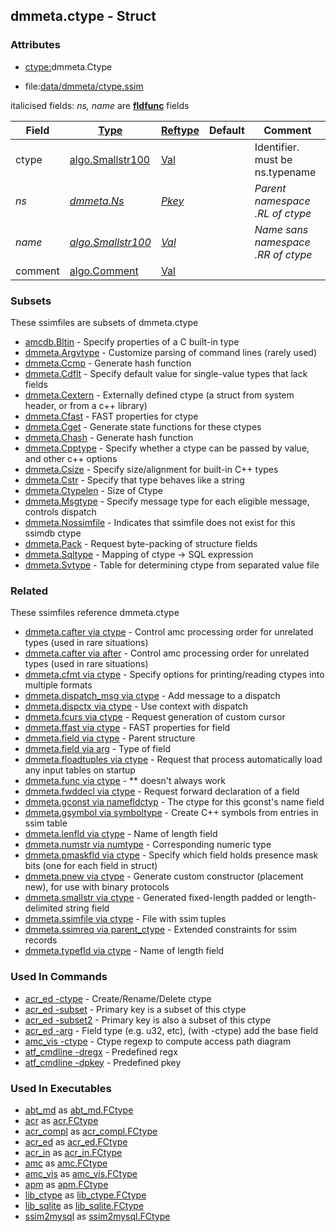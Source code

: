 ## dmmeta.ctype - Struct


### Attributes
<a href="#attributes"></a>
<!-- dev.mdmark  mdmark:MDSECTION  state:BEG_AUTO  param:Attributes -->
* [ctype:](/txt/ssimdb/dmmeta/ctype.md)dmmeta.Ctype

* file:[data/dmmeta/ctype.ssim](/data/dmmeta/ctype.ssim)

italicised fields: *ns, name* are [**fldfunc**](/txt/ssim.md#fldfunc) fields

|Field|[Type](/txt/ssimdb/dmmeta/ctype.md)|[Reftype](/txt/ssimdb/dmmeta/reftype.md)|Default|Comment|
|---|---|---|---|---|
|ctype|[algo.Smallstr100](/txt/protocol/algo/README.md#algo-smallstr100)|[Val](/txt/exe/amc/reftypes.md#val)||Identifier. must be ns.typename|
|*ns*|*[dmmeta.Ns](/txt/ssimdb/dmmeta/ns.md)*|*[Pkey](/txt/exe/amc/reftypes.md#pkey)*||*Parent namespace<br>.RL of ctype*|
|*name*|*[algo.Smallstr100](/txt/protocol/algo/README.md#algo-smallstr100)*|*[Val](/txt/exe/amc/reftypes.md#val)*||*Name sans namespace<br>.RR of ctype*|
|comment|[algo.Comment](/txt/protocol/algo/Comment.md)|[Val](/txt/exe/amc/reftypes.md#val)|||

<!-- dev.mdmark  mdmark:MDSECTION  state:END_AUTO  param:Attributes -->

### Subsets
<a href="#subsets"></a>
<!-- dev.mdmark  mdmark:MDSECTION  state:BEG_AUTO  param:Subsets -->
These ssimfiles are subsets of dmmeta.ctype

* [amcdb.Bltin](/txt/ssimdb/amcdb/bltin.md) - Specify properties of a C built-in type 
* [dmmeta.Argvtype](/txt/ssimdb/dmmeta/argvtype.md) - Customize parsing of command lines (rarely used) 
* [dmmeta.Ccmp](/txt/ssimdb/dmmeta/ccmp.md) - Generate hash function 
* [dmmeta.Cdflt](/txt/ssimdb/dmmeta/cdflt.md) - Specify default value for single-value types that lack fields 
* [dmmeta.Cextern](/txt/ssimdb/dmmeta/cextern.md) - Externally defined ctype (a struct from system header, or from a c++ library) 
* [dmmeta.Cfast](/txt/ssimdb/dmmeta/cfast.md) - FAST properties for ctype 
* [dmmeta.Cget](/txt/ssimdb/dmmeta/cget.md) - Generate state functions for these ctypes 
* [dmmeta.Chash](/txt/ssimdb/dmmeta/chash.md) - Generate hash function 
* [dmmeta.Cpptype](/txt/ssimdb/dmmeta/cpptype.md) - Specify whether a ctype can be passed by value, and other c++ options 
* [dmmeta.Csize](/txt/ssimdb/dmmeta/csize.md) - Specify size/alignment for built-in C++ types 
* [dmmeta.Cstr](/txt/ssimdb/dmmeta/cstr.md) - Specify that type behaves like a string 
* [dmmeta.Ctypelen](/txt/ssimdb/dmmeta/ctypelen.md) - Size of Ctype 
* [dmmeta.Msgtype](/txt/ssimdb/dmmeta/msgtype.md) - Specify message type for each eligible message, controls dispatch 
* [dmmeta.Nossimfile](/txt/ssimdb/dmmeta/nossimfile.md) - Indicates that ssimfile does not exist for this ssimdb ctype 
* [dmmeta.Pack](/txt/ssimdb/dmmeta/pack.md) - Request byte-packing of structure fields 
* [dmmeta.Sqltype](/txt/ssimdb/dmmeta/sqltype.md) - Mapping of ctype -> SQL expression 
* [dmmeta.Svtype](/txt/ssimdb/dmmeta/svtype.md) - Table for determining ctype from separated value file 

<!-- dev.mdmark  mdmark:MDSECTION  state:END_AUTO  param:Subsets -->

### Related
<a href="#related"></a>
<!-- dev.mdmark  mdmark:MDSECTION  state:BEG_AUTO  param:Related -->
These ssimfiles reference dmmeta.ctype

* [dmmeta.cafter via ctype](/txt/ssimdb/dmmeta/cafter.md) - Control amc processing order for unrelated types (used in rare situations) 
* [dmmeta.cafter via after](/txt/ssimdb/dmmeta/cafter.md) - Control amc processing order for unrelated types (used in rare situations) 
* [dmmeta.cfmt via ctype](/txt/ssimdb/dmmeta/cfmt.md) - Specify options for printing/reading ctypes into multiple formats 
* [dmmeta.dispatch_msg via ctype](/txt/ssimdb/dmmeta/dispatch_msg.md) - Add message to a dispatch 
* [dmmeta.dispctx via ctype](/txt/ssimdb/dmmeta/dispctx.md) - Use context with dispatch 
* [dmmeta.fcurs via ctype](/txt/ssimdb/dmmeta/fcurs.md) - Request generation of custom cursor 
* [dmmeta.ffast via ctype](/txt/ssimdb/dmmeta/ffast.md) - FAST properties for field 
* [dmmeta.field via ctype](/txt/ssimdb/dmmeta/field.md) - Parent structure 
* [dmmeta.field via arg](/txt/ssimdb/dmmeta/field.md) - Type of field 
* [dmmeta.floadtuples via ctype](/txt/ssimdb/dmmeta/floadtuples.md) - Request that process automatically load any input tables on startup 
* [dmmeta.func via ctype](/txt/ssimdb/dmmeta/func.md) - ** doesn't always work 
* [dmmeta.fwddecl via ctype](/txt/ssimdb/dmmeta/fwddecl.md) - Request forward declaration of a field 
* [dmmeta.gconst via namefldctyp](/txt/ssimdb/dmmeta/gconst.md) - The ctype for this gconst's name field 
* [dmmeta.gsymbol via symboltype](/txt/ssimdb/dmmeta/gsymbol.md) - Create C++ symbols from entries in ssim table 
* [dmmeta.lenfld via ctype](/txt/ssimdb/dmmeta/lenfld.md) - Name of length field 
* [dmmeta.numstr via numtype](/txt/ssimdb/dmmeta/numstr.md) - Corresponding numeric type 
* [dmmeta.pmaskfld via ctype](/txt/ssimdb/dmmeta/pmaskfld.md) - Specify which field holds presence mask bits (one for each field in struct) 
* [dmmeta.pnew via ctype](/txt/ssimdb/dmmeta/pnew.md) - Generate custom constructor (placement new), for use with binary protocols 
* [dmmeta.smallstr via ctype](/txt/ssimdb/dmmeta/smallstr.md) - Generated fixed-length padded or length-delimited string field 
* [dmmeta.ssimfile via ctype](/txt/ssimdb/dmmeta/ssimfile.md) - File with ssim tuples 
* [dmmeta.ssimreq via parent_ctype](/txt/ssimdb/dmmeta/ssimreq.md) - Extended constraints for ssim records 
* [dmmeta.typefld via ctype](/txt/ssimdb/dmmeta/typefld.md) - Name of length field 

<!-- dev.mdmark  mdmark:MDSECTION  state:END_AUTO  param:Related -->

### Used In Commands
<a href="#used-in-commands"></a>
<!-- dev.mdmark  mdmark:MDSECTION  state:BEG_AUTO  param:CmdlineUses -->

* [acr_ed -ctype](/txt/exe/acr_ed/README.md) - Create/Rename/Delete ctype 
* [acr_ed -subset](/txt/exe/acr_ed/README.md) - Primary key is a subset of this ctype 
* [acr_ed -subset2](/txt/exe/acr_ed/README.md) - Primary key is also a subset of this ctype 
* [acr_ed -arg](/txt/exe/acr_ed/README.md) - Field type (e.g. u32, etc), (with -ctype) add the base field 
* [amc_vis -ctype](/txt/exe/amc_vis/README.md) - Ctype regexp to compute access path diagram 
* [atf_cmdline -dregx](/txt/exe/atf_cmdline/README.md) - Predefined regx 
* [atf_cmdline -dpkey](/txt/exe/atf_cmdline/README.md) - Predefined pkey 

<!-- dev.mdmark  mdmark:MDSECTION  state:END_AUTO  param:CmdlineUses -->

### Used In Executables
<a href="#used-in-executables"></a>
<!-- dev.mdmark  mdmark:MDSECTION  state:BEG_AUTO  param:ImdbUses -->

* [abt_md](/txt/exe/abt_md/internals.md) as [abt_md.FCtype](/txt/exe/abt_md/internals.md#abt_md-fctype)
* [acr](/txt/exe/acr/internals.md) as [acr.FCtype](/txt/exe/acr/internals.md#acr-fctype)
* [acr_compl](/txt/exe/acr_compl/internals.md) as [acr_compl.FCtype](/txt/exe/acr_compl/internals.md#acr_compl-fctype)
* [acr_ed](/txt/exe/acr_ed/internals.md) as [acr_ed.FCtype](/txt/exe/acr_ed/internals.md#acr_ed-fctype)
* [acr_in](/txt/exe/acr_in/internals.md) as [acr_in.FCtype](/txt/exe/acr_in/internals.md#acr_in-fctype)
* [amc](/txt/exe/amc/internals.md) as [amc.FCtype](/txt/exe/amc/internals.md#amc-fctype)
* [amc_vis](/txt/exe/amc_vis/internals.md) as [amc_vis.FCtype](/txt/exe/amc_vis/internals.md#amc_vis-fctype)
* [apm](/txt/exe/apm/internals.md) as [apm.FCtype](/txt/exe/apm/internals.md#apm-fctype)
* [lib_ctype](/txt/lib/lib_ctype/README.md) as [lib_ctype.FCtype](/txt/lib/lib_ctype/README.md#lib_ctype-fctype)
* [lib_sqlite](/txt/lib/lib_sqlite/README.md) as [lib_sqlite.FCtype](/txt/lib/lib_sqlite/README.md#lib_sqlite-fctype)
* [ssim2mysql](/txt/exe/ssim2mysql/internals.md) as [ssim2mysql.FCtype](/txt/exe/ssim2mysql/internals.md#ssim2mysql-fctype)

<!-- dev.mdmark  mdmark:MDSECTION  state:END_AUTO  param:ImdbUses -->

